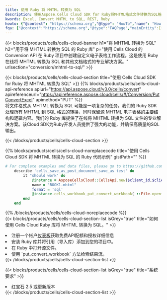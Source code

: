 ```yaml
---
title: 使用 Ruby 将 MHTML 转换为 SQL
description: 使用Aspose.Cells Cloud SDK for Ruby将MHTML格式文件转换为SQL格式文件。
kwords: Excel, Convert MHTML to SQL, REST, Ruby
howto: {"@context": "https://schema.org","@type": "HowTo","name": "How to convert MHTML to SQL using the Cells Cloud Ruby library.","description": "How to convert MHTML to SQL using the Cells Cloud Ruby library.","image": {"@type": "ImageObject"},"url": "/ruby/conversion/mhtml-to-sql/","step": [{ "@type": "HowToStep","name": "How to convert MHTML to SQL using the Cells Cloud Ruby library. step 1", "image": {"@type": "ImageObject",},"url": "/ruby/conversion/mhtml-to-sql/","text": "Register an account at <a href='https://dashboard.aspose.cloud/'>Dashboard</a> to get free API quota & authorization details",},{ "@type": "HowToStep","name": "How to convert MHTML to SQL using the Cells Cloud Ruby library. step 1", "image": {"@type": "ImageObject",},"url": "/ruby/conversion/mhtml-to-sql/","text": "Install Ruby library and add the reference (import the library) to your project.",},{ "@type": "HowToStep","name": "How to convert MHTML to SQL using the Cells Cloud Ruby library. step 1", "image": {"@type": "ImageObject",},"url": "/ruby/conversion/mhtml-to-sql/","text": "Open the source file in Ruby.",},{ "@type": "HowToStep","name": "How to convert MHTML to SQL using the Cells Cloud Ruby library. step 1", "image": {"@type": "ImageObject",},"url": "/ruby/conversion/mhtml-to-sql/","text": "Use the `put_convert_workbook` method to retrieve the resulting stream.",}, ],"supply": {"@type": "HowToSupply","name": "document"},"tool": [{"@type": "HowToTool","name": "RubyMine, Visual Studio Code, Aptana Studio, NetBeans"},{"@type": "HowToTool","name": "Aspose Cells"}],"totalTime": "PT6M"}
fqa: {"@context":"https://schema.org","@type":"FAQPage","mainEntity":[{"@type":"Question","name":"Why convert file formats in C# using REST API?","acceptedAnswer":{"@type":"Answer","text":"Documents are encoded in many ways, and some files may be incompatible with the software you use. To open and read such files, just convert them to appropriate file formats.<br/><ol><li>Install .NET SDK and add the reference (import the library) to your project.</li><li>Open the source file in C# using REST API.</li><li>Call the PutConvertWorkbookRequest() method, passing an output filename with required extension.</li><li>Get the result of conversion as a separate file.</li></ol>"}},{"@type":"Question","name":"What file formats can I convert with your C# library?","acceptedAnswer":{"@type":"Answer","text":"We support a variety of file formats for conversion using .NET library, including XLSX, Excel, xls , PDF, CSV, HTML, Markdown, XML, PNG, JPG, TIFF, Json, TXT and many more."}},{"@type":"Question","name":"What is the maximum allowed file size for conversion using this .NET library?","acceptedAnswer":{"@type":"Answer","text":"There are no file size limits for format conversions using .NET library."}}]}
---
```

{{< blocks/products/cells/cells-cloud-banner h1="将 MHTML 转换为 SQL" h2="用于将 MHTML 转换为 SQL 的 Ruby 库" p="使用 Cells Cloud 的 Conversion API 在 Ruby 项目中创建自定义电子表格工作流程。这是使用 Ruby 在线将 MHTML 转换为 SQL 和其他文档格式的专业解决方案。" urlsection="conversion/mhtml-to-sql/" >}}

{{< blocks/products/cells/cells-cloud-section title="使用 Cells Cloud SDK for Ruby 将 MHTML 转换为 SQL" >}}
{{% blocks/products/cells/cells-cloud-api-reference apiurl="https://api.aspose.cloud/v3.0/cells/convert" apireferenceurl="https://apireference.aspose.cloud/cells/#/Conversion/PutConvertExcel" apimethod="PUT" %}}
<br/>
将文件格式从 MHTML 转换为 SQL 可能是一项复杂的任务。我们的 Ruby SDK 处理所有 MHTML 到 SQL 格式的转换，同时保留源 MHTML 电子表格的主要结构和逻辑内容。我们的 Ruby 库提供了在线将 MHTML 转换为 SQL 文件的专业解决方案。该Cloud SDK为Ruby开发人员提供了强大的功能，并确保高质量的SQL输出。

{{< /blocks/products/cells/cells-cloud-section >}}

{{% blocks/products/cells/cells-cloud-noreplacecode title="使用 Cells Cloud SDK 将 MHTML 转换为 SQL 的 Ruby 代码示例" gistPath="" %}}
 
```ruby
# For complete examples and data files, please go to https://github.com/aspose-cells-cloud/aspose-cells-cloud-ruby/
    describe 'cells_save_as_post_document_save_as test' do
        it "should work" do
            @instance = AsposeCellsCloud::CellsApi.new($client_id,$client_secret,"v3.0","https://api.aspose.cloud/")
            name = "BOOK1.mhtml"
            format = 'sql'
            @instance.cells_workbook_put_convert_workbook( ::File.open(File.expand_path("data/"+name),"r")  {|io| io.read(io.size) },{:format=>format})     
        end
    end
```
 
{{% /blocks/products/cells/cells-cloud-noreplacecode %}}
<br/>
{{< blocks/products/cells/cells-cloud-section-list isGrey="true" title="如何使用 Cells Cloud Ruby 库将 MHTML 转换为 SQL。" >}}
<li>注册一个帐户<a href="https://dashboard.aspose.cloud/">仪表板</a>获取免费API配额和授权详细信息</li>
<li>安装 Ruby 库并将引用（导入库）添加到您的项目中。</li>
<li>在 Ruby 中打开源文件。</li>
<li>使用 `put_convert_workbook` 方法检索结果流。</li>
{{< /blocks/products/cells/cells-cloud-section-list >}}

{{< blocks/products/cells/cells-cloud-section-list isGrey="true" title="系统要求" >}}
<li>红宝石 2.5 或更新版本</li>
{{< /blocks/products/cells/cells-cloud-section-list >}}
